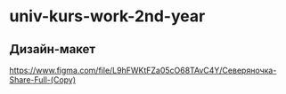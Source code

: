 # univ-kurs-work-2nd-year

## Дизайн-макет

https://www.figma.com/file/L9hFWKtFZa05cO68TAvC4Y/Северяночка-Share-Full-(Copy)
